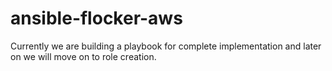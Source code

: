 # ansible-flocker-aws
Currently we are building a playbook for complete implementation and later on we will move on to role creation.
